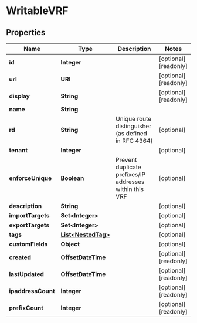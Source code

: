 

# WritableVRF


## Properties

| Name | Type | Description | Notes |
|------------ | ------------- | ------------- | -------------|
|**id** | **Integer** |  |  [optional] [readonly] |
|**url** | **URI** |  |  [optional] [readonly] |
|**display** | **String** |  |  [optional] [readonly] |
|**name** | **String** |  |  |
|**rd** | **String** | Unique route distinguisher (as defined in RFC 4364) |  [optional] |
|**tenant** | **Integer** |  |  [optional] |
|**enforceUnique** | **Boolean** | Prevent duplicate prefixes/IP addresses within this VRF |  [optional] |
|**description** | **String** |  |  [optional] |
|**importTargets** | **Set&lt;Integer&gt;** |  |  [optional] |
|**exportTargets** | **Set&lt;Integer&gt;** |  |  [optional] |
|**tags** | [**List&lt;NestedTag&gt;**](NestedTag.md) |  |  [optional] |
|**customFields** | **Object** |  |  [optional] |
|**created** | **OffsetDateTime** |  |  [optional] [readonly] |
|**lastUpdated** | **OffsetDateTime** |  |  [optional] [readonly] |
|**ipaddressCount** | **Integer** |  |  [optional] [readonly] |
|**prefixCount** | **Integer** |  |  [optional] [readonly] |



